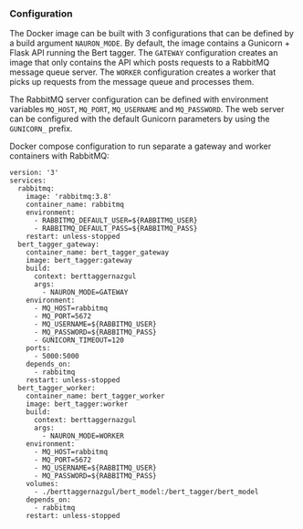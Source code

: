 ### Configuration

The Docker image can be built with 3 configurations that can be defined by a build argument `NAURON_MODE`. By default,
 the image contains a Gunicorn + Flask API running the Bert tagger. The `GATEWAY` configuration creates an image
 that only contains the API which posts requests to a RabbitMQ message queue server. The `WORKER` configuration
 creates a worker that picks up requests from the message queue and processes them.

The RabbitMQ server configuration can be defined with environment variables `MQ_HOST`, `MQ_PORT`, `MQ_USERNAME` and
 `MQ_PASSWORD`. The web server can be configured with the default Gunicorn parameters by using the `GUNICORN_` prefix.

Docker compose configuration to run separate a gateway and worker containers with RabbitMQ:
```
version: '3'
services:
  rabbitmq:
    image: 'rabbitmq:3.8'
    container_name: rabbitmq
    environment:
      - RABBITMQ_DEFAULT_USER=${RABBITMQ_USER}
      - RABBITMQ_DEFAULT_PASS=${RABBITMQ_PASS}
    restart: unless-stopped
  bert_tagger_gateway:
    container_name: bert_tagger_gateway
    image: bert_tagger:gateway
    build:
      context: berttaggernazgul
      args:
        - NAURON_MODE=GATEWAY
    environment:
      - MQ_HOST=rabbitmq
      - MQ_PORT=5672
      - MQ_USERNAME=${RABBITMQ_USER}
      - MQ_PASSWORD=${RABBITMQ_PASS}
      - GUNICORN_TIMEOUT=120
    ports:
      - 5000:5000
    depends_on:
      - rabbitmq
    restart: unless-stopped
  bert_tagger_worker:
    container_name: bert_tagger_worker
    image: bert_tagger:worker
    build:
      context: berttaggernazgul
      args:
        - NAURON_MODE=WORKER
    environment:
      - MQ_HOST=rabbitmq
      - MQ_PORT=5672
      - MQ_USERNAME=${RABBITMQ_USER}
      - MQ_PASSWORD=${RABBITMQ_PASS}
    volumes:
      - ./berttaggernazgul/bert_model:/bert_tagger/bert_model
    depends_on:
      - rabbitmq
    restart: unless-stopped
```